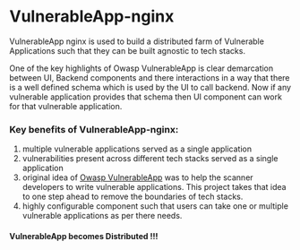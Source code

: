 # VulnerableApp-nginx

VulnerableApp nginx is used to build a distributed farm of Vulnerable Applications such that they can be built agnostic to tech stacks. 

One of the key highlights of Owasp VulnerableApp is clear demarcation between UI, Backend components and there interactions in a way that there is a well defined schema which is used by the UI to call backend. Now if any vulnerable application provides that schema then UI component can work for that vulnerable application.

### Key benefits of VulnerableApp-nginx: 
1. multiple vulnerable applications served as a single application
2. vulnerabilities present across different tech stacks served as a single application
3. original idea of [Owasp VulnerableApp](https://github.com/SasanLabs/VulnerableApp) was to help the scanner developers to write vulnerable applications. This project takes that idea to one step ahead to remove the boundaries of tech stacks.
4. highly configurable component such that users can take one or multiple vulnerable applications as per there needs.

#### VulnerableApp becomes Distributed !!!
